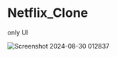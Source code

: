 # Netflix_Clone
only UI


![Screenshot 2024-08-30 012837](https://github.com/user-attachments/assets/fe153e72-3410-4c85-9744-c82a717e4ac9)
